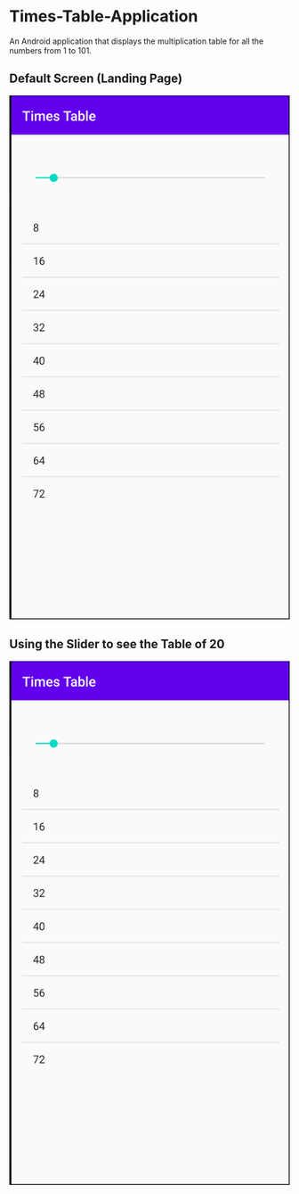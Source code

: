 # Times-Table-Application
An Android application that displays the multiplication table for all the numbers from 1 to 101.

## Default Screen (Landing Page)
!['Default Screen'](landingPage.png)

## Using the Slider to see the Table of 20
!['Table of Twenty'](landingPage.png)
